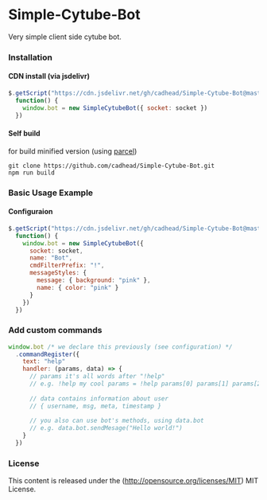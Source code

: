 # Simple-Cytube-Bot
Very simple client side cytube bot.

### Installation ###

#### CDN install (via jsdelivr)

```js
$.getScript("https://cdn.jsdelivr.net/gh/cadhead/Simple-Cytube-Bot@master/dist/simple-cytube-bot.js",
  function() {
    window.bot = new SimpleCytubeBot({ socket: socket })
  })
```
#### Self build
for build minified version (using [parcel](https://github.com/parcel-bundler/parcel))
```
git clone https://github.com/cadhead/Simple-Cytube-Bot.git
npm run build
```

### Basic Usage Example ###

#### Configuraion
```js
$.getScript("https://cdn.jsdelivr.net/gh/cadhead/Simple-Cytube-Bot@master/dist/simple-cytube-bot.js",
  function() {
    window.bot = new SimpleCytubeBot({ 
      socket: socket,
      name: "Bot",
      cmdFilterPrefix: "!",
      messageStyles: {
        message: { background: "pink" },
        name: { color: "pink" }
      }
    })
  })
```
### Add custom commands
```js
window.bot /* we declare this previously (see configuration) */
  .commandRegister({
    text: "help"
    handler: (params, data) => {
      // params it's all words after "!help"
      // e.g. !help my cool params = !help params[0] params[1] params[2]
      
      // data contains information about user
      // { username, msg, meta, timestamp }
      
      // you also can use bot's methods, using data.bot
      // e.g. data.bot.sendMesage("Hello world!")
    }
  })
```

### License ###

This content is released under the (http://opensource.org/licenses/MIT) MIT License.
